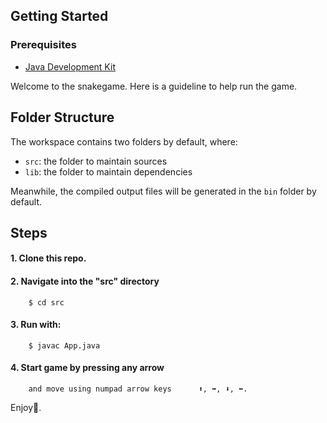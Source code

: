 ## Getting Started

### Prerequisites
- [Java Development Kit](https://www.oracle.com/java/technologies/downloads/) 

Welcome to the snakegame. Here is a guideline to help run the game. 

## Folder Structure

The workspace contains two folders by default, where:

- `src`: the folder to maintain sources
- `lib`: the folder to maintain dependencies

Meanwhile, the compiled output files will be generated in the `bin` folder by default.


## Steps

#### 1. Clone this repo.

#### 2. Navigate into the "src" directory
        $ cd src

#### 3. Run with: 
        $ javac App.java
 
#### 4. Start game by pressing any arrow  
        and move using numpad arrow keys      ⬆️, ➡️, ⬇️, ⬅️. 

Enjoy🤟. 


